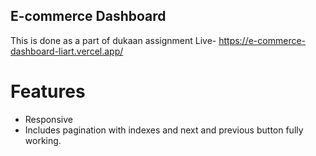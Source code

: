 ## E-commerce Dashboard

This is done as a part of dukaan assignment
Live- https://e-commerce-dashboard-liart.vercel.app/

# Features

- Responsive
- Includes pagination with indexes and next and previous button fully working.
